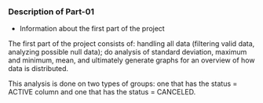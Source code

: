 ### Description of Part-01

- Information about the first part of the project

The first part of the project consists of: handling all data (filtering valid data, analyzing possible null data); do analysis of standard deviation, maximum and minimum, mean, and ultimately generate graphs for an overview of how data is distributed.

This analysis is done on two types of groups: one that has the status = ACTIVE column and one that has the status = CANCELED.
